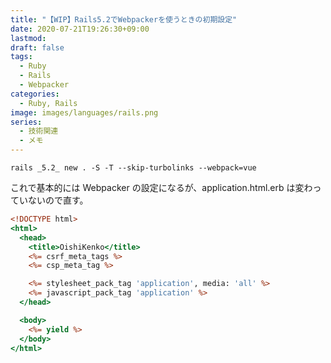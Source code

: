 ```yaml
---
title: "【WIP】Rails5.2でWebpackerを使うときの初期設定"
date: 2020-07-21T19:26:30+09:00
lastmod:
draft: false
tags:
  - Ruby
  - Rails
  - Webpacker
categories:
  - Ruby, Rails
image: images/languages/rails.png
series:
  - 技術関連
  - メモ
---
```


```
rails _5.2_ new . -S -T --skip-turbolinks --webpack=vue
```

これで基本的には Webpacker の設定になるが、application.html.erb は変わっていないので直す。

```application.html.erb
<!DOCTYPE html>
<html>
  <head>
    <title>OishiKenko</title>
    <%= csrf_meta_tags %>
    <%= csp_meta_tag %>

    <%= stylesheet_pack_tag 'application', media: 'all' %>
    <%= javascript_pack_tag 'application' %>
  </head>

  <body>
    <%= yield %>
  </body>
</html>
```
